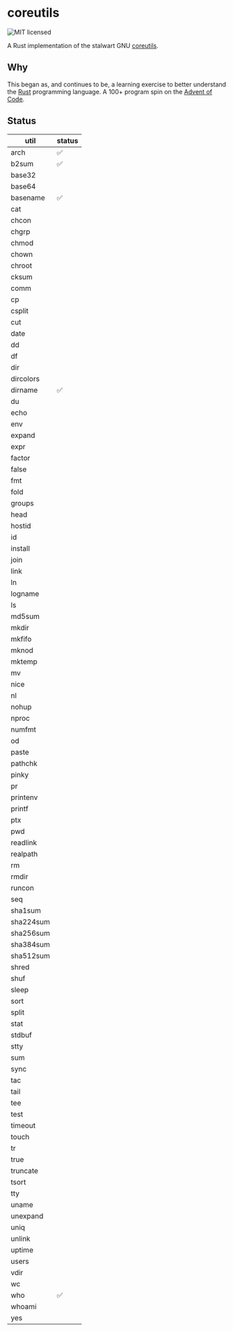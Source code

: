 # coreutils

![MIT licensed](https://img.shields.io/badge/license-MIT-blue.svg)

A Rust implementation of the stalwart GNU [coreutils](https://github.com/coreutils/coreutils).

## Why

This began as, and continues to be, a learning exercise to better understand the [Rust](https://www.rust-lang.org/) programming language. A 100+ program spin on the [Advent of Code](https://en.wikipedia.org/wiki/Advent_of_Code).

## Status

| util | status |
| ---- | ------ |
| arch | :white_check_mark: |
| b2sum | :white_check_mark: |
| base32 |  |
| base64 |  |
| basename | :white_check_mark: |
| cat |  |
| chcon |  |
| chgrp |  |
| chmod |  |
| chown |  |
| chroot |  |
| cksum |  |
| comm |  |
| cp |  |
| csplit |  |
| cut |  |
| date |  |
| dd |  |
| df |  |
| dir |  |
| dircolors |  |
| dirname | :white_check_mark: |
| du |  |
| echo |  |
| env |  |
| expand |  |
| expr |  |
| factor |  |
| false |  |
| fmt |  |
| fold |  |
| groups |  |
| head |  |
| hostid |  |
| id |  |
| install |  |
| join |  |
| link |  |
| ln |  |
| logname |  |
| ls |  |
| md5sum |  |
| mkdir |  |
| mkfifo |  |
| mknod |  |
| mktemp |  |
| mv |  |
| nice |  |
| nl |  |
| nohup |  |
| nproc |  |
| numfmt |  |
| od |  |
| paste |  |
| pathchk |  |
| pinky |  |
| pr |  |
| printenv |  |
| printf |  |
| ptx |  |
| pwd |  |
| readlink |  |
| realpath |  |
| rm |  |
| rmdir |  |
| runcon |  |
| seq |  |
| sha1sum |  |
| sha224sum |  |
| sha256sum |  |
| sha384sum |  |
| sha512sum |  |
| shred |  |
| shuf |  |
| sleep |  |
| sort |  |
| split |  |
| stat |  |
| stdbuf |  |
| stty |  |
| sum |  |
| sync |  |
| tac |  |
| tail |  |
| tee |  |
| test |  |
| timeout |  |
| touch |  |
| tr |  |
| true |  |
| truncate |  |
| tsort |  |
| tty |  |
| uname |  |
| unexpand |  |
| uniq |  |
| unlink |  |
| uptime |  |
| users |  |
| vdir |  |
| wc |  |
| who | :white_check_mark: |
| whoami |  |
| yes |  |
